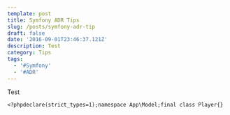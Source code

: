 ```yaml
---
template: post
title: Symfony ADR Tips
slug: /posts/symfony-adr-tip
draft: false
date: '2016-09-01T23:46:37.121Z'
description: Test
category: Tips
tags:
  - '#Symfony'
  - '#ADR'
---
```

Test



```
<?phpdeclare(strict_types=1);namespace App\Model;final class Player{}
```
